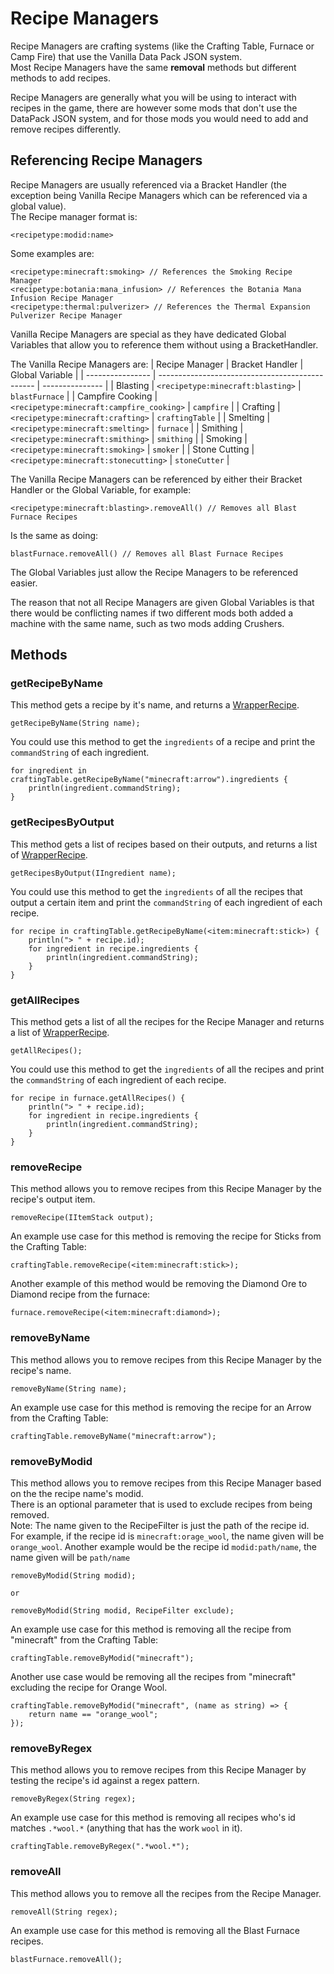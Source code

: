 # Recipe Managers

Recipe Managers are crafting systems (like the Crafting Table, Furnace or Camp Fire) that use the Vanilla Data Pack JSON system.  
Most Recipe Managers have the same **removal** methods but different methods to add recipes.

Recipe Managers are generally what you will be using to interact with recipes in the game, there are however some mods that don't use the DataPack JSON system, and for those mods you would need to add and remove recipes differently.

## Referencing Recipe Managers

Recipe Managers are usually referenced via a Bracket Handler (the exception being Vanilla Recipe Managers which can be referenced via a global value).  
The Recipe manager format is:

```zenscript
<recipetype:modid:name>
```

Some examples are:

```zenscript
<recipetype:minecraft:smoking> // References the Smoking Recipe Manager
<recipetype:botania:mana_infusion> // References the Botania Mana Infusion Recipe Manager
<recipetype:thermal:pulverizer> // References the Thermal Expansion Pulverizer Recipe Manager
```

Vanilla Recipe Managers are special as they have dedicated Global Variables that allow you to reference them without using a BracketHandler.

The Vanilla Recipe Managers are:
| Recipe Manager   | Bracket Handler                                 | Global Variable |
| ---------------- | ----------------------------------------------- | --------------- |
| Blasting         | `<recipetype:minecraft:blasting>`         | `blastFurnace`  |
| Campfire Cooking | `<recipetype:minecraft:campfire_cooking>` | `campfire`      |
| Crafting         | `<recipetype:minecraft:crafting>`         | `craftingTable` |
| Smelting         | `<recipetype:minecraft:smelting>`         | `furnace`       |
| Smithing         | `<recipetype:minecraft:smithing>`         | `smithing`      |
| Smoking          | `<recipetype:minecraft:smoking>`          | `smoker`        |
| Stone Cutting    | `<recipetype:minecraft:stonecutting>`     | `stoneCutter`   |

The Vanilla Recipe Managers can be referenced by either their Bracket Handler or the Global Variable, for example:

```zenscript
<recipetype:minecraft:blasting>.removeAll() // Removes all Blast Furnace Recipes
```

Is the same as doing:

```zenscript
blastFurnace.removeAll() // Removes all Blast Furnace Recipes
```

The Global Variables just allow the Recipe Managers to be referenced easier.

The reason that not all Recipe Managers are given Global Variables is that there would be conflicting names if two different mods both added a machine with the same name, such as two mods adding Crushers.

## Methods

### getRecipeByName

This method gets a recipe by it's name, and returns a [WrapperRecipe](/vanilla/api/recipe/WrapperRecipe).

```zenscript
getRecipeByName(String name);
```

You could use this method to get the `ingredients` of a recipe and print the `commandString` of each ingredient.

```zenscript
for ingredient in craftingTable.getRecipeByName("minecraft:arrow").ingredients {
    println(ingredient.commandString);
}
```

### getRecipesByOutput

This method gets a list of recipes based on their outputs, and returns a list of [WrapperRecipe](/vanilla/api/recipe/WrapperRecipe).

```zenscript
getRecipesByOutput(IIngredient name);
```

You could use this method to get the `ingredients` of all the recipes that output a certain item and print the `commandString` of each ingredient of each recipe.

```zenscript
for recipe in craftingTable.getRecipeByName(<item:minecraft:stick>) {
    println("> " + recipe.id);
    for ingredient in recipe.ingredients {
        println(ingredient.commandString);
    }
}
```

### getAllRecipes

This method gets a list of all the recipes for the Recipe Manager and returns a list of [WrapperRecipe](/vanilla/api/recipe/WrapperRecipe).

```zenscript
getAllRecipes();
```

You could use this method to get the `ingredients` of all the recipes and print the `commandString` of each ingredient of each recipe.

```zenscript
for recipe in furnace.getAllRecipes() {
    println("> " + recipe.id);
    for ingredient in recipe.ingredients {
        println(ingredient.commandString);
    }
}
```

### removeRecipe

This method allows you to remove recipes from this Recipe Manager by the recipe's output item.

```zenscript
removeRecipe(IItemStack output);
```

An example use case for this method is removing the recipe for Sticks from the Crafting Table:

```zenscript
craftingTable.removeRecipe(<item:minecraft:stick>);
```

Another example of this method would be removing the Diamond Ore to Diamond recipe from the furnace:

```zenscript
furnace.removeRecipe(<item:minecraft:diamond>);
```

### removeByName

This method allows you to remove recipes from this Recipe Manager by the recipe's name.

```zenscript
removeByName(String name);
```

An example use case for this method is removing the recipe for an Arrow from the Crafting Table:

```zenscript
craftingTable.removeByName("minecraft:arrow");
```

### removeByModid

This method allows you to remove recipes from this Recipe Manager based on the the recipe name's modid.  
There is an optional parameter that is used to exclude recipes from being removed.   
Note: The name given to the RecipeFilter is just the path of the recipe id.  
For example, if the recipe id is `minecraft:orage_wool`, the name given will be `orange_wool`. Another example would be the recipe id `modid:path/name`, the name given will be `path/name`

```zenscript
removeByModid(String modid);

or

removeByModid(String modid, RecipeFilter exclude);
```

An example use case for this method is removing all the recipe from "minecraft" from the Crafting Table:

```zenscript
craftingTable.removeByModid("minecraft");
```

Another use case would be removing all the recipes from "minecraft" excluding the recipe for Orange Wool.

```zenscript
craftingTable.removeByModid("minecraft", (name as string) => {
    return name == "orange_wool";
});
```

### removeByRegex

This method allows you to remove recipes from this Recipe Manager by testing the recipe's id against a regex pattern.

```zenscript
removeByRegex(String regex);
```

An example use case for this method is removing all recipes who's id matches `.*wool.*` (anything that has the work `wool` in it).

```zenscript
craftingTable.removeByRegex(".*wool.*");
```

### removeAll

This method allows you to remove all the recipes from the Recipe Manager.

```zenscript
removeAll(String regex);
```

An example use case for this method is removing all the Blast Furnace recipes.

```zenscript
blastFurnace.removeAll();
```